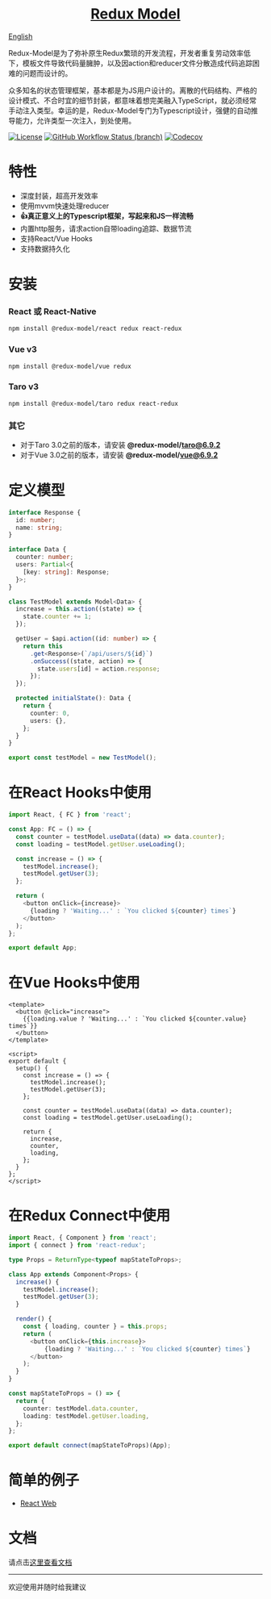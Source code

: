 <h1 align="center">
  <a href="https://redux-model.github.io/redux-model">
    Redux Model
  </a>
</h1>

[English](./README-EN.md)

Redux-Model是为了弥补原生Redux繁琐的开发流程，开发者重复劳动效率低下，模板文件导致代码量臃肿，以及因action和reducer文件分散造成代码追踪困难的问题而设计的。

众多知名的状态管理框架，基本都是为JS用户设计的。离散的代码结构、严格的设计模式、不合时宜的细节封装，都意味着想完美融入TypeScript，就必须经常手动注入类型。幸运的是，Redux-Model专门为Typescript设计，强健的自动推导能力，允许类型一次注入，到处使用。

[![License](https://img.shields.io/github/license/redux-model/redux-model)](https://github.com/redux-model/redux-model/blob/master/LICENSE)
[![GitHub Workflow Status (branch)](https://img.shields.io/github/workflow/status/redux-model/redux-model/CI/master)](https://github.com/redux-model/redux-model/actions)
[![Codecov](https://img.shields.io/codecov/c/github/redux-model/redux-model)](https://codecov.io/gh/redux-model/redux-model)


# 特性

* 深度封装，超高开发效率
* 使用mvvm快速处理reducer
* **👍真正意义上的Typescript框架，写起来和JS一样流畅**
* 内置http服务，请求action自带loading追踪、数据节流
* 支持React/Vue Hooks
* 支持数据持久化


# 安装

### React 或 React-Native
```bash
npm install @redux-model/react redux react-redux
```

### Vue v3
```bash
npm install @redux-model/vue redux
```

### Taro v3
```bash
npm install @redux-model/taro redux react-redux
```

### 其它
* 对于Taro 3.0之前的版本，请安装 **@redux-model/taro@6.9.2**
* 对于Vue 3.0之前的版本，请安装 **@redux-model/vue@6.9.2**

# 定义模型
```typescript
interface Response {
  id: number;
  name: string;
}

interface Data {
  counter: number;
  users: Partial<{
    [key: string]: Response;
  }>;
}

class TestModel extends Model<Data> {
  increase = this.action((state) => {
    state.counter += 1;
  });

  getUser = $api.action((id: number) => {
    return this
      .get<Response>(`/api/users/${id}`)
      .onSuccess((state, action) => {
        state.users[id] = action.response;
      });
  });

  protected initialState(): Data {
    return {
      counter: 0,
      users: {},
    };
  }
}

export const testModel = new TestModel();
```

# 在React Hooks中使用
```typescript jsx
import React, { FC } from 'react';

const App: FC = () => {
  const counter = testModel.useData((data) => data.counter);
  const loading = testModel.getUser.useLoading();

  const increase = () => {
    testModel.increase();
    testModel.getUser(3);
  };

  return (
    <button onClick={increase}>
      {loading ? 'Waiting...' : `You clicked ${counter} times`}
    </button>
  );
};

export default App;
```

# 在Vue Hooks中使用
```vue
<template>
  <button @click="increase">
    {{loading.value ? 'Waiting...' : `You clicked ${counter.value} times`}}
  </button>
</template>

<script>
export default {
  setup() {
    const increase = () => {
      testModel.increase();
      testModel.getUser(3);
    };

    const counter = testModel.useData((data) => data.counter);
    const loading = testModel.getUser.useLoading();

    return {
      increase,
      counter,
      loading,
    };
  }
};
</script>
```

# 在Redux Connect中使用
```typescript jsx
import React, { Component } from 'react';
import { connect } from 'react-redux';

type Props = ReturnType<typeof mapStateToProps>;

class App extends Component<Props> {
  increase() {
    testModel.increase();
    testModel.getUser(3);
  }

  render() {
    const { loading, counter } = this.props;
    return (
      <button onClick={this.increase}>
          {loading ? 'Waiting...' : `You clicked ${counter} times`}
      </button>
    );
  }
}

const mapStateToProps = () => {
  return {
    counter: testModel.data.counter,
    loading: testModel.getUser.loading,
  };
};

export default connect(mapStateToProps)(App);
```

# 简单的例子

* [React Web](https://github.com/redux-model/redux-model-web-demo)

# 文档

请点击[这里查看文档](https://redux-model.github.io/redux-model)

---------------------

欢迎使用并随时给我建议

